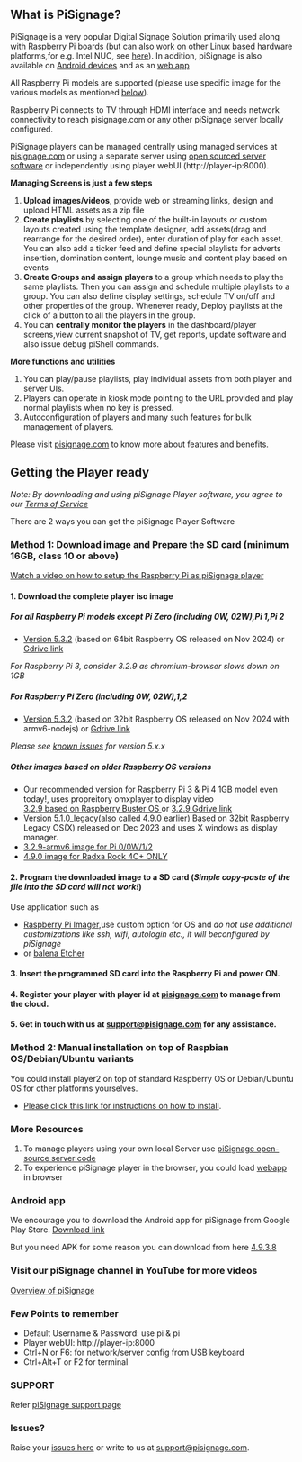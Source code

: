 ## What is PiSignage? 

PiSignage is a very popular Digital Signage Solution primarily used along with Raspberry Pi boards (but can also 
work on other Linux based hardware platforms,for e.g. Intel NUC, see [here](https://pisignage.com/releases/Player2_installation_procedure.html)). 
In addition, piSignage is also available on [Android devices](https://play.google.com/store/apps/details?id=com.pisignage.player2&hl=en&gl=US) and as an [web 
app](https://pisignage.com/player2/)  

All Raspberry Pi models are supported (please use specific image for the various models as mentioned [below](https://github.com/colloqi/piSignage#getting-the-player-ready)).

Raspberry Pi connects to TV through HDMI interface and needs network connectivity to reach pisignage.com or any 
other piSignage server locally configured. 

PiSignage players can be managed centrally using managed services at [pisignage.com](https://pisignage.com) or using a 
separate server using [open sourced server software](https://github.com/colloqi/pisignage-server) or independently using player webUI (http://player-ip:8000).   

**Managing Screens is just a few steps**
 
1. **Upload images/videos**, provide web or streaming links, design and upload HTML assets as a zip file  
2. **Create playlists** by selecting one of the built-in layouts or custom layouts created using the template designer,
   add assets(drag and rearrange for the desired order), enter duration of play for each asset. You can also add a ticker feed and 
   define special playlists for adverts insertion, domination content, lounge music and content play based on events  
3. **Create Groups and assign players** to a group which needs to play the same playlists. Then you can assign and schedule multiple 
    playlists to a group. You can also define display settings, schedule TV on/off and other properties of the group. 
   Whenever ready, Deploy playlists at the 
    click of a button to all the players in the group.  
4. You can **centrally monitor the players** in the dashboard/player screens,view current snapshot of TV, get reports, update software 
    and also issue debug piShell commands.  

**More functions and utilities**

1. You can play/pause playlists, play individual assets from both player and server UIs.
2. Players can operate in kiosk mode pointing to the URL provided and play normal playlists when no key is pressed.
3. Autoconfiguration of players and many such features for bulk management of players.

Please visit [pisignage.com](https://www.pisignage.com) to know more about features and benefits.

## Getting the Player ready
  
  
*Note: By downloading and using piSignage Player software, you agree to our [Terms of Service](https://s3.amazonaws.com/pisignage/legal/piSignage-TOS.html)*  
  
There are 2 ways you can get the piSignage Player Software

<a id="basic"></a>
### Method 1: Download image and Prepare the SD card (minimum 16GB, class 10 or above)

  [Watch a video on how to setup the Raspberry Pi as piSignage player](https://youtu.be/Ky7uGwc7pdY?si=dUUF4UMV3r1Uj0PW) 

#### 1. Download the complete player iso image  

##### For all Raspberry Pi models **except** Pi Zero (including 0W, 02W),Pi 1,Pi 2  
   - [Version 5.3.2](https://pisignage.s3.us-east-1.amazonaws.com/pisignage-images/pisignage_5.3.2-64bit.img.zip) 
     (based on 64bit Raspberry  OS released on Nov 2024) or 
      [Gdrive link](https://drive.google.com/file/d/1gLutfgVIsxL12GpznRhX3q_aQQAOCNqf/view?usp=drive_link) 

*For Raspberry Pi 3, consider 3.2.9 as chromium-browser slows down on 1GB*

##### For Raspberry Pi Zero (including 0W, 02W),1,2
   - [Version 5.3.2](https://pisignage.s3.us-east-1.amazonaws.com/pisignage-images/pisignage_5.3.2_32bit_nodearmv6.img.zip) (based on 32bit Raspberry  OS released on Nov 2024 with armv6-nodejs)
 or [Gdrive link](https://drive.google.com/file/d/1kQnsmYkRcxLZtfF-ipfRjLW0KHk-kQhR/view?usp=drive_link)

*Please see [known issues](https://help.pisignage.com/hc/en-us/articles/26593998005785) for version 5.x.x*

##### Other images based on older Raspberry OS versions
   - Our recommended version for Raspberry Pi 3 & Pi 4 1GB model even today!, uses propreitory omxplayer to display 
     video   
    [3.2.9 based on Raspberry Buster OS ](https://pisignage.s3.amazonaws.com/pisignage-images/pisignage_3.2.9.img.zip)
   or [3.2.9 Gdrive link](https://drive.google.com/file/d/1LlM0DHkmS2YLwTkemZocCvcdxi0c8PTZ/view?usp=sharing) 
   - [Version 5.1.0_legacy(also called 4.9.0 earlier)](https://pisignage.s3.amazonaws.com/pisignage-images/pisignage_5.1.0-legacy.img.zip)
     Based on 32bit Raspberry  Legacy OS(X) released on Dec 2023 and uses X windows as display manager.
   - [3.2.9-armv6 image for Pi 0/0W/1/2](https://pisignage.s3.amazonaws.com/pisignage-images/pisignage_3.2.9-armv6.img.zip)
   - [4.9.0 image for Radxa Rock 4C+ ONLY](https://pisignage.s3.amazonaws.com/pisignage-images/pisignage_4.9.0_rock4Cplus.img.gz)  

#### 2. Program the downloaded image to a SD card (*Simple copy-paste of the file into the SD card will not work!*)
   Use application such as 
   - [Raspberry Pi Imager](https://www.raspberrypi.com/software/),use custom option for 
OS and *do not use additional customizations like ssh, wifi, autologin etc., it will beconfigured by piSignage* 
   - or [balena Etcher](https://www.balena.io/etcher/)  

#### 3. Insert the programmed SD card into the Raspberry Pi and power ON.

#### 4. Register your player with player id at [pisignage.com](https://pisignage.com/players) to manage from the cloud.

#### 5. Get in touch with us at support@pisignage.com for any assistance. 

<a id="advanced"></a>
### Method 2: Manual installation on top of Raspbian OS/Debian/Ubuntu variants

You could install player2 on top of standard Raspberry OS or Debian/Ubuntu OS for other platforms yourselves. 
  - [Please click this link for instructions on how to install](https://pisignage.com/releases/Player2_installation_procedure.html). 

### More Resources

1. To manage players using your own local Server use [piSignage open-source server code](https://github.com/colloqi/pisignage-server)
2. To experience piSignage player in the browser, you could load [webapp](https://pisignage.com/player2/) in browser

### Android app
We encourage you to download the Android app for piSignage from Google Play Store. [Download link](https://play.google.com/store/apps/details?id=com.pisignage.player2&hl=en&gl=US)

But you need APK for some reason you can download from here [4.9.3.8](https://drive.google.com/file/d/15YyQGmQXBN0J380WmQktojy8Vzff-fv0/view?usp=sharing)

### Visit our piSignage channel in YouTube for more videos
 
[Overview of piSignage](https://www.youtube.com/channel/UCyeItfgq72JUtzkQgcxYkKg)

### Few Points to remember

- Default Username & Password: use pi & pi 
- Player webUI: http://player-ip:8000
- Ctrl+N or F6: for network/server config from USB keyboard
- Ctrl+Alt+T or F2 for terminal

### SUPPORT

Refer [piSignage support page](https://help.pisignage.com/hc/en-us)

### Issues?

Raise your [issues here](https://www.pisignage.com/homepage/contact.html) or write to us at support@pisignage.com. 





